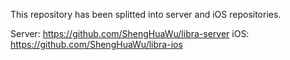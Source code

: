 This repository has been splitted into server and iOS repositories.

Server: https://github.com/ShengHuaWu/libra-server
iOS: https://github.com/ShengHuaWu/libra-ios
